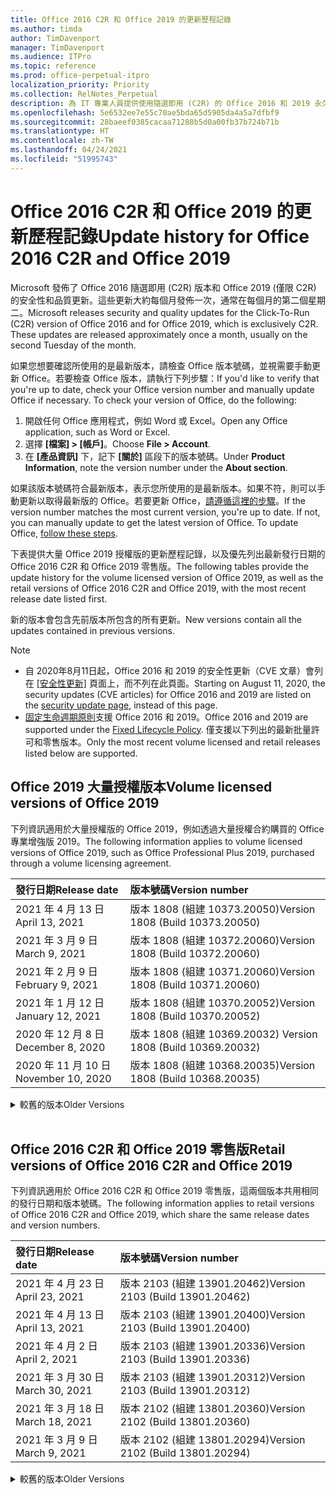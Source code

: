 ```yaml
---
title: Office 2016 C2R 和 Office 2019 的更新歷程記錄
ms.author: timda
author: TimDavenport
manager: TimDavenport
ms.audience: ITPro
ms.topic: reference
ms.prod: office-perpetual-itpro
localization_priority: Priority
ms.collection: RelNotes_Perpetual
description: 為 IT 專業人員提供使用隨選即用 (C2R) 的 Office 2016 和 2019 永久版本的更新歷程記錄
ms.openlocfilehash: 5e6532ee7e55c70ae5bda65d5905da4a5a7dfbf9
ms.sourcegitcommit: 28baeef0385cacaa71288b5d0a00fb37b724b71b
ms.translationtype: HT
ms.contentlocale: zh-TW
ms.lasthandoff: 04/24/2021
ms.locfileid: "51995743"
---
```

# <a name="update-history-for-office-2016-c2r-and-office-2019"></a><span data-ttu-id="dd1c7-103">Office 2016 C2R 和 Office 2019 的更新歷程記錄</span><span class="sxs-lookup"><span data-stu-id="dd1c7-103">Update history for Office 2016 C2R and Office 2019</span></span>

<span data-ttu-id="dd1c7-p101">Microsoft 發佈了 Office 2016 隨選即用 (C2R) 版本和 Office 2019 (僅限 C2R) 的安全性和品質更新。這些更新大約每個月發佈一次，通常在每個月的第二個星期二。</span><span class="sxs-lookup"><span data-stu-id="dd1c7-p101">Microsoft releases security and quality updates for the Click-To-Run (C2R) version of Office 2016 and for Office 2019, which is exclusively C2R. These updates are released approximately once a month, usually on the second Tuesday of the month.</span></span>

<span data-ttu-id="dd1c7-p102">如果您想要確認所使用的是最新版本，請檢查 Office 版本號碼，並視需要手動更新 Office。若要檢查 Office 版本，請執行下列步驟：</span><span class="sxs-lookup"><span data-stu-id="dd1c7-p102">If you'd like to verify that you're up to date, check your Office version number and manually update Office if necessary. To check your version of Office, do the following:</span></span>

  1.    <span data-ttu-id="dd1c7-108">開啟任何 Office 應用程式，例如 Word 或 Excel。</span><span class="sxs-lookup"><span data-stu-id="dd1c7-108">Open any Office application, such as Word or Excel.</span></span>
  2.    <span data-ttu-id="dd1c7-109">選擇 **[檔案] > [帳戶]**。</span><span class="sxs-lookup"><span data-stu-id="dd1c7-109">Choose **File > Account**.</span></span>
  3.    <span data-ttu-id="dd1c7-110">在 **[產品資訊]** 下，記下 **[關於]** 區段下的版本號碼。</span><span class="sxs-lookup"><span data-stu-id="dd1c7-110">Under **Product Information**, note the version number under the **About section**.</span></span>

<span data-ttu-id="dd1c7-p103">如果該版本號碼符合最新版本，表示您所使用的是最新版本。如果不符，則可以手動更新以取得最新版的 Office。若要更新 Office，[請遵循這裡的步驟](https://support.office.com/article/2ab296f3-7f03-43a2-8e50-46de917611c5)。</span><span class="sxs-lookup"><span data-stu-id="dd1c7-p103">If the version number matches the most current version, you're up to date. If not, you can manually update to get the latest version of Office. To update Office, [follow these steps](https://support.office.com/article/2ab296f3-7f03-43a2-8e50-46de917611c5).</span></span>


<span data-ttu-id="dd1c7-114">下表提供大量 Office 2019 授權版的更新歷程記錄，以及優先列出最新發行日期的 Office 2016 C2R 和 Office 2019 零售版。</span><span class="sxs-lookup"><span data-stu-id="dd1c7-114">The following tables provide the update history for the volume licensed version of Office 2019, as well as the retail versions of Office 2016 C2R and Office 2019, with the most recent release date listed first.</span></span>

<span data-ttu-id="dd1c7-115">新的版本會包含先前版本所包含的所有更新。</span><span class="sxs-lookup"><span data-stu-id="dd1c7-115">New versions contain all the updates contained in previous versions.</span></span>


 > [!NOTE]
> - <span data-ttu-id="dd1c7-116">自 2020年8月11日起，Office 2016 和 2019 的安全性更新（CVE 文章）會列在 [[安全性更新]](./microsoft365-apps-security-updates.md) 頁面上，而不列在此頁面。</span><span class="sxs-lookup"><span data-stu-id="dd1c7-116">Starting on August 11, 2020, the security updates (CVE articles) for Office 2016 and 2019 are listed on the [security update page](./microsoft365-apps-security-updates.md), instead of this page.</span></span> 
> - <span data-ttu-id="dd1c7-117">[固定生命週期原則](/lifecycle/policies/fixed)支援 Office 2016 和 2019。</span><span class="sxs-lookup"><span data-stu-id="dd1c7-117">Office 2016 and 2019 are supported under the [Fixed Lifecycle Policy](/lifecycle/policies/fixed).</span></span> <span data-ttu-id="dd1c7-118">僅支援以下列出的最新批量許可和零售版本。</span><span class="sxs-lookup"><span data-stu-id="dd1c7-118">Only the most recent volume licensed and retail releases listed below are supported.</span></span>


## <a name="volume-licensed-versions-of-office-2019"></a><span data-ttu-id="dd1c7-119">Office 2019 大量授權版本</span><span class="sxs-lookup"><span data-stu-id="dd1c7-119">Volume licensed versions of Office 2019</span></span>
<span data-ttu-id="dd1c7-120">下列資訊適用於大量授權版的 Office 2019，例如透過大量授權合約購買的 Office 專業增強版 2019。</span><span class="sxs-lookup"><span data-stu-id="dd1c7-120">The following information applies to volume licensed versions of Office 2019, such as Office Professional Plus 2019, purchased through a volume licensing agreement.</span></span>

[//]: # (DO NOT REMOVE VL TABLE START)


|<span data-ttu-id="dd1c7-122">**發行日期**</span><span class="sxs-lookup"><span data-stu-id="dd1c7-122">**Release date**</span></span>|<span data-ttu-id="dd1c7-123">**版本號碼**</span><span class="sxs-lookup"><span data-stu-id="dd1c7-123">**Version number**</span></span>|
|:-----|:-----|
|<span data-ttu-id="dd1c7-124">2021 年 4 月 13 日</span><span class="sxs-lookup"><span data-stu-id="dd1c7-124">April 13, 2021</span></span>|<span data-ttu-id="dd1c7-125">版本 1808 (組建 10373.20050)</span><span class="sxs-lookup"><span data-stu-id="dd1c7-125">Version 1808 (Build 10373.20050)</span></span>|
|<span data-ttu-id="dd1c7-126">2021 年 3 月 9 日</span><span class="sxs-lookup"><span data-stu-id="dd1c7-126">March 9, 2021</span></span>|<span data-ttu-id="dd1c7-127">版本 1808 (組建 10372.20060)</span><span class="sxs-lookup"><span data-stu-id="dd1c7-127">Version 1808 (Build 10372.20060)</span></span>|
|<span data-ttu-id="dd1c7-128">2021 年 2 月 9 日</span><span class="sxs-lookup"><span data-stu-id="dd1c7-128">February 9, 2021</span></span>|<span data-ttu-id="dd1c7-129">版本 1808 (組建 10371.20060)</span><span class="sxs-lookup"><span data-stu-id="dd1c7-129">Version 1808 (Build 10371.20060)</span></span>|
|<span data-ttu-id="dd1c7-130">2021 年 1 月 12 日</span><span class="sxs-lookup"><span data-stu-id="dd1c7-130">January 12, 2021</span></span>|<span data-ttu-id="dd1c7-131">版本 1808 (組建 10370.20052)</span><span class="sxs-lookup"><span data-stu-id="dd1c7-131">Version 1808 (Build 10370.20052)</span></span>|
|<span data-ttu-id="dd1c7-132">2020 年 12 月 8 日</span><span class="sxs-lookup"><span data-stu-id="dd1c7-132">December 8, 2020</span></span>|<span data-ttu-id="dd1c7-133">版本 1808 (組建 10369.20032) </span><span class="sxs-lookup"><span data-stu-id="dd1c7-133">Version 1808 (Build 10369.20032)</span></span>|
|<span data-ttu-id="dd1c7-134">2020 年 11 月 10 日</span><span class="sxs-lookup"><span data-stu-id="dd1c7-134">November 10, 2020</span></span>|<span data-ttu-id="dd1c7-135">版本 1808 (組建 10368.20035)</span><span class="sxs-lookup"><span data-stu-id="dd1c7-135">Version 1808 (Build 10368.20035)</span></span>|


[//]: # (DO NOT REMOVE VL TABLE END)

<details>
<summary><span data-ttu-id="dd1c7-137">較舊的版本</span><span class="sxs-lookup"><span data-stu-id="dd1c7-137">Older Versions</span></span></summary>
 

[//]: # (DO NOT REMOVE VL OLD TABLE START)


|<span data-ttu-id="dd1c7-139">**發行日期**</span><span class="sxs-lookup"><span data-stu-id="dd1c7-139">**Release date**</span></span>|<span data-ttu-id="dd1c7-140">**版本號碼**</span><span class="sxs-lookup"><span data-stu-id="dd1c7-140">**Version number**</span></span>|
|:-----|:-----|
|<span data-ttu-id="dd1c7-141">2020 年 10 月 13 日</span><span class="sxs-lookup"><span data-stu-id="dd1c7-141">October 13, 2020</span></span>|<span data-ttu-id="dd1c7-142">版本 1808 (組建 10367.20048)</span><span class="sxs-lookup"><span data-stu-id="dd1c7-142">Version 1808 (Build 10367.20048)</span></span>|
|<span data-ttu-id="dd1c7-143">2020 年 9 月 8 日</span><span class="sxs-lookup"><span data-stu-id="dd1c7-143">September 8, 2020</span></span>|<span data-ttu-id="dd1c7-144">版本 1808 (組建 10366.20016)</span><span class="sxs-lookup"><span data-stu-id="dd1c7-144">Version 1808 (Build 10366.20016)</span></span>|
|<span data-ttu-id="dd1c7-145">2020 年 8 月 11 日</span><span class="sxs-lookup"><span data-stu-id="dd1c7-145">August 11, 2020</span></span>|<span data-ttu-id="dd1c7-146">版本 1808 (組建 10364.20059)</span><span class="sxs-lookup"><span data-stu-id="dd1c7-146">Version 1808 (Build 10364.20059)</span></span>|
|<span data-ttu-id="dd1c7-147">2020 年 7 月 14 日</span><span class="sxs-lookup"><span data-stu-id="dd1c7-147">July 14, 2020</span></span>   |<span data-ttu-id="dd1c7-148">版本 1808 (組建 10363.20015)</span><span class="sxs-lookup"><span data-stu-id="dd1c7-148">Version 1808 (Build 10363.20015)</span></span>  |
|<span data-ttu-id="dd1c7-149">2020 年 6 月 9 日</span><span class="sxs-lookup"><span data-stu-id="dd1c7-149">June 9, 2020</span></span>   |<span data-ttu-id="dd1c7-150">版本 1808 (組建 10361.20002)</span><span class="sxs-lookup"><span data-stu-id="dd1c7-150">Version 1808 (Build 10361.20002)</span></span>  |
|<span data-ttu-id="dd1c7-151">2020 年 5 月 12 日</span><span class="sxs-lookup"><span data-stu-id="dd1c7-151">May 12, 2020</span></span>   |<span data-ttu-id="dd1c7-152">版本 1808 (組建 10359.20023)</span><span class="sxs-lookup"><span data-stu-id="dd1c7-152">Version 1808 (Build 10359.20023)</span></span>  |
|<span data-ttu-id="dd1c7-153">2020 年 4 月 14 日</span><span class="sxs-lookup"><span data-stu-id="dd1c7-153">April 14, 2020</span></span>   |<span data-ttu-id="dd1c7-154">版本 1808 (組建 10358.20061)</span><span class="sxs-lookup"><span data-stu-id="dd1c7-154">Version 1808 (Build 10358.20061)</span></span>  |
|<span data-ttu-id="dd1c7-155">2020 年 3 月 10 日</span><span class="sxs-lookup"><span data-stu-id="dd1c7-155">March 10, 2020</span></span>   |<span data-ttu-id="dd1c7-156">版本 1808 (組建 10357.20081)</span><span class="sxs-lookup"><span data-stu-id="dd1c7-156">Version 1808 (Build 10357.20081)</span></span>  |
|<span data-ttu-id="dd1c7-157">2020 年 2 月 11 日</span><span class="sxs-lookup"><span data-stu-id="dd1c7-157">February 11, 2020</span></span>   |<span data-ttu-id="dd1c7-158">版本 1808 (組建 10356.20006)</span><span class="sxs-lookup"><span data-stu-id="dd1c7-158">Version 1808 (Build 10356.20006)</span></span>  |


[//]: # (DO NOT REMOVE VL OLD TABLE END)

</details>


<br/>

## <a name="retail-versions-of-office-2016-c2r-and-office-2019"></a><span data-ttu-id="dd1c7-160">Office 2016 C2R 和 Office 2019 零售版</span><span class="sxs-lookup"><span data-stu-id="dd1c7-160">Retail versions of Office 2016 C2R and Office 2019</span></span>
<span data-ttu-id="dd1c7-161">下列資訊適用於 Office 2016 C2R 和 Office 2019 零售版，這兩個版本共用相同的發行日期和版本號碼。</span><span class="sxs-lookup"><span data-stu-id="dd1c7-161">The following information applies to retail versions of Office 2016 C2R and Office 2019, which share the same release dates and version numbers.</span></span>

[//]: # (DO NOT REMOVE RETAIL TABLE START)


|<span data-ttu-id="dd1c7-163">**發行日期**</span><span class="sxs-lookup"><span data-stu-id="dd1c7-163">**Release date**</span></span>|<span data-ttu-id="dd1c7-164">**版本號碼**</span><span class="sxs-lookup"><span data-stu-id="dd1c7-164">**Version number**</span></span>|
|:-----|:-----|
|<span data-ttu-id="dd1c7-165">2021 年 4 月 23 日</span><span class="sxs-lookup"><span data-stu-id="dd1c7-165">April 23, 2021</span></span>|<span data-ttu-id="dd1c7-166">版本 2103 (組建 13901.20462)</span><span class="sxs-lookup"><span data-stu-id="dd1c7-166">Version 2103 (Build 13901.20462)</span></span>|
|<span data-ttu-id="dd1c7-167">2021 年 4 月 13 日</span><span class="sxs-lookup"><span data-stu-id="dd1c7-167">April 13, 2021</span></span>|<span data-ttu-id="dd1c7-168">版本 2103 (組建 13901.20400)</span><span class="sxs-lookup"><span data-stu-id="dd1c7-168">Version 2103 (Build 13901.20400)</span></span>|
|<span data-ttu-id="dd1c7-169">2021 年 4 月 2 日</span><span class="sxs-lookup"><span data-stu-id="dd1c7-169">April 2, 2021</span></span>|<span data-ttu-id="dd1c7-170">版本 2103 (組建 13901.20336)</span><span class="sxs-lookup"><span data-stu-id="dd1c7-170">Version 2103 (Build 13901.20336)</span></span>|
|<span data-ttu-id="dd1c7-171">2021 年 3 月 30 日</span><span class="sxs-lookup"><span data-stu-id="dd1c7-171">March 30, 2021</span></span>|<span data-ttu-id="dd1c7-172">版本 2103 (組建 13901.20312)</span><span class="sxs-lookup"><span data-stu-id="dd1c7-172">Version 2103 (Build 13901.20312)</span></span>|
|<span data-ttu-id="dd1c7-173">2021 年 3 月 18 日</span><span class="sxs-lookup"><span data-stu-id="dd1c7-173">March 18, 2021</span></span>|<span data-ttu-id="dd1c7-174">版本 2102 (組建 13801.20360)</span><span class="sxs-lookup"><span data-stu-id="dd1c7-174">Version 2102 (Build 13801.20360)</span></span>|
|<span data-ttu-id="dd1c7-175">2021 年 3 月 9 日</span><span class="sxs-lookup"><span data-stu-id="dd1c7-175">March 9, 2021</span></span>|<span data-ttu-id="dd1c7-176">版本 2102 (組建 13801.20294)</span><span class="sxs-lookup"><span data-stu-id="dd1c7-176">Version 2102 (Build 13801.20294)</span></span>|


[//]: # (DO NOT REMOVE RETAIL TABLE END)

<details>
<summary><span data-ttu-id="dd1c7-178">較舊的版本</span><span class="sxs-lookup"><span data-stu-id="dd1c7-178">Older Versions</span></span></summary>
 

[//]: # (DO NOT REMOVE RETAIL OLD TABLE START)


|<span data-ttu-id="dd1c7-180">**發行日期**</span><span class="sxs-lookup"><span data-stu-id="dd1c7-180">**Release date**</span></span>|<span data-ttu-id="dd1c7-181">**版本號碼**</span><span class="sxs-lookup"><span data-stu-id="dd1c7-181">**Version number**</span></span>|
|:-----|:-----|
|<span data-ttu-id="dd1c7-182">2021 年 3 月 1 日</span><span class="sxs-lookup"><span data-stu-id="dd1c7-182">March 1, 2021</span></span>|<span data-ttu-id="dd1c7-183">版本 2102 (組建 13801.20266)</span><span class="sxs-lookup"><span data-stu-id="dd1c7-183">Version 2102 (Build 13801.20266)</span></span>|
|<span data-ttu-id="dd1c7-184">2021 年 2 月 16 日</span><span class="sxs-lookup"><span data-stu-id="dd1c7-184">February 16, 2021</span></span>|<span data-ttu-id="dd1c7-185">版本 2101 (組建 13628.20448)</span><span class="sxs-lookup"><span data-stu-id="dd1c7-185">Version 2101 (Build 13628.20448)</span></span>|
|<span data-ttu-id="dd1c7-186">2021 年 2 月 9 日</span><span class="sxs-lookup"><span data-stu-id="dd1c7-186">February 9, 2021</span></span>|<span data-ttu-id="dd1c7-187">版本 2101 (組建 13628.20380)</span><span class="sxs-lookup"><span data-stu-id="dd1c7-187">Version 2101 (Build 13628.20380)</span></span>|
|<span data-ttu-id="dd1c7-188">2021 年 1 月 26 日</span><span class="sxs-lookup"><span data-stu-id="dd1c7-188">January 26, 2021</span></span>|<span data-ttu-id="dd1c7-189">版本 2101 (組建 13628.20274)</span><span class="sxs-lookup"><span data-stu-id="dd1c7-189">Version 2101 (Build 13628.20274)</span></span>|
|<span data-ttu-id="dd1c7-190">2021 年 1 月 21 日</span><span class="sxs-lookup"><span data-stu-id="dd1c7-190">January 21, 2021</span></span>|<span data-ttu-id="dd1c7-191">版本 2012 (組建 13530.20440)</span><span class="sxs-lookup"><span data-stu-id="dd1c7-191">Version 2012 (Build 13530.20440)</span></span>|
|<span data-ttu-id="dd1c7-192">2021 年 1 月 12 日</span><span class="sxs-lookup"><span data-stu-id="dd1c7-192">January 12, 2021</span></span>|<span data-ttu-id="dd1c7-193">版本 2012 (組建 13530.20376)</span><span class="sxs-lookup"><span data-stu-id="dd1c7-193">Version 2012 (Build 13530.20376)</span></span>|
|<span data-ttu-id="dd1c7-194">2021 年 1 月 5 日</span><span class="sxs-lookup"><span data-stu-id="dd1c7-194">January 5, 2021</span></span>|<span data-ttu-id="dd1c7-195">版本 2012 (組建 13530.20316)</span><span class="sxs-lookup"><span data-stu-id="dd1c7-195">Version 2012 (Build 13530.20316)</span></span>|
|<span data-ttu-id="dd1c7-196">2020 年 12 月 21 日</span><span class="sxs-lookup"><span data-stu-id="dd1c7-196">December 21, 2020</span></span>|<span data-ttu-id="dd1c7-197">版本 2011 (組建 13426.20404)</span><span class="sxs-lookup"><span data-stu-id="dd1c7-197">Version 2011 (Build 13426.20404)</span></span>|
|<span data-ttu-id="dd1c7-198">2020 年 12 月 8 日</span><span class="sxs-lookup"><span data-stu-id="dd1c7-198">December 8, 2020</span></span>|<span data-ttu-id="dd1c7-199">版本 2011 (組建 13426.20332) </span><span class="sxs-lookup"><span data-stu-id="dd1c7-199">Version 2011 (Build 13426.20332)</span></span>|
|<span data-ttu-id="dd1c7-200">2020 年 12 月 2 日</span><span class="sxs-lookup"><span data-stu-id="dd1c7-200">December 2, 2020</span></span>|<span data-ttu-id="dd1c7-201">版本 2011 (組建 13426.20308)</span><span class="sxs-lookup"><span data-stu-id="dd1c7-201">Version 2011 (Build 13426.20308)</span></span>|
|<span data-ttu-id="dd1c7-202">2020 年 11 月 30 日</span><span class="sxs-lookup"><span data-stu-id="dd1c7-202">November 30, 2020</span></span>|<span data-ttu-id="dd1c7-203">版本 2011 (組建 13426.20294)</span><span class="sxs-lookup"><span data-stu-id="dd1c7-203">Version 2011 (Build 13426.20294)</span></span>|
|<span data-ttu-id="dd1c7-204">2020 年 11 月 23 日</span><span class="sxs-lookup"><span data-stu-id="dd1c7-204">November 23, 2020</span></span>|<span data-ttu-id="dd1c7-205">版本 2011 (組建 13426.20274)</span><span class="sxs-lookup"><span data-stu-id="dd1c7-205">Version 2011 (Build 13426.20274)</span></span>|
|<span data-ttu-id="dd1c7-206">2020 年 11 月 17 日</span><span class="sxs-lookup"><span data-stu-id="dd1c7-206">November 17, 2020</span></span>|<span data-ttu-id="dd1c7-207">版本 2010 (組建 13328.20408)</span><span class="sxs-lookup"><span data-stu-id="dd1c7-207">Version 2010 (Build 13328.20408)</span></span>|
|<span data-ttu-id="dd1c7-208">2020 年 11 月 10 日</span><span class="sxs-lookup"><span data-stu-id="dd1c7-208">November 10, 2020</span></span>|<span data-ttu-id="dd1c7-209">版本 2010 (組建 13328.20356)</span><span class="sxs-lookup"><span data-stu-id="dd1c7-209">Version 2010 (Build 13328.20356)</span></span>|
|<span data-ttu-id="dd1c7-210">2020 年 10 月 27 日</span><span class="sxs-lookup"><span data-stu-id="dd1c7-210">October 27, 2020</span></span>|<span data-ttu-id="dd1c7-211">版本 2010 (組建 13328.20292)</span><span class="sxs-lookup"><span data-stu-id="dd1c7-211">Version 2010 (Build 13328.20292)</span></span>|
|<span data-ttu-id="dd1c7-212">2020 年 10 月 21 日</span><span class="sxs-lookup"><span data-stu-id="dd1c7-212">October 21, 2020</span></span>|<span data-ttu-id="dd1c7-213">版本 2009 (組建 13231.20418)</span><span class="sxs-lookup"><span data-stu-id="dd1c7-213">Version 2009 (Build 13231.20418)</span></span>|
|<span data-ttu-id="dd1c7-214">2020 年 10 月 13 日</span><span class="sxs-lookup"><span data-stu-id="dd1c7-214">October 13, 2020</span></span>|<span data-ttu-id="dd1c7-215">版本 2009 (組建 13231.20390)</span><span class="sxs-lookup"><span data-stu-id="dd1c7-215">Version 2009 (Build 13231.20390)</span></span>|
|<span data-ttu-id="dd1c7-216">2020 年 10 月 8 日</span><span class="sxs-lookup"><span data-stu-id="dd1c7-216">October 8, 2020</span></span>|<span data-ttu-id="dd1c7-217">版本 2009 (組建 13231.20368)</span><span class="sxs-lookup"><span data-stu-id="dd1c7-217">Version 2009 (Build 13231.20368)</span></span>|
|<span data-ttu-id="dd1c7-218">2020 年 9 月 28 日</span><span class="sxs-lookup"><span data-stu-id="dd1c7-218">September 28, 2020</span></span>|<span data-ttu-id="dd1c7-219">版本 2009 (組建 13231.20262)</span><span class="sxs-lookup"><span data-stu-id="dd1c7-219">Version 2009 (Build 13231.20262)</span></span>|
|<span data-ttu-id="dd1c7-220">2020 年 9 月 22 日</span><span class="sxs-lookup"><span data-stu-id="dd1c7-220">September 22, 2020</span></span>|<span data-ttu-id="dd1c7-221">版本 2008 (組建 13127.20508)</span><span class="sxs-lookup"><span data-stu-id="dd1c7-221">Version 2008 (Build 13127.20508)</span></span>|
|<span data-ttu-id="dd1c7-222">2020 年 9 月 9 日</span><span class="sxs-lookup"><span data-stu-id="dd1c7-222">September 9, 2020</span></span>|<span data-ttu-id="dd1c7-223">版本 2008 (組建 13127.20408)</span><span class="sxs-lookup"><span data-stu-id="dd1c7-223">Version 2008 (Build 13127.20408)</span></span>|
|<span data-ttu-id="dd1c7-224">2020 年 8 月 31 日</span><span class="sxs-lookup"><span data-stu-id="dd1c7-224">August 31, 2020</span></span>|<span data-ttu-id="dd1c7-225">版本 2008 (組建 13127.20296)</span><span class="sxs-lookup"><span data-stu-id="dd1c7-225">Version 2008 (Build 13127.20296)</span></span>|
|<span data-ttu-id="dd1c7-226">2020 年 8 月 25 日</span><span class="sxs-lookup"><span data-stu-id="dd1c7-226">August 25, 2020</span></span>|<span data-ttu-id="dd1c7-227">版本 2007 (組建 13029.20460)</span><span class="sxs-lookup"><span data-stu-id="dd1c7-227">Version 2007 (Build 13029.20460)</span></span>|
|<span data-ttu-id="dd1c7-228">2020 年 8 月 11 日</span><span class="sxs-lookup"><span data-stu-id="dd1c7-228">August 11, 2020</span></span>|<span data-ttu-id="dd1c7-229">版本 2007 (組建 13029.20344)</span><span class="sxs-lookup"><span data-stu-id="dd1c7-229">Version 2007 (Build 13029.20344)</span></span>|
|<span data-ttu-id="dd1c7-230">2020 年 7 月 30 日</span><span class="sxs-lookup"><span data-stu-id="dd1c7-230">July 30, 2020</span></span>|<span data-ttu-id="dd1c7-231">版本 2007 (組建 13029.20308)</span><span class="sxs-lookup"><span data-stu-id="dd1c7-231">Version 2007 (Build 13029.20308)</span></span>  |
|<span data-ttu-id="dd1c7-232">2020 年 7 月 28 日</span><span class="sxs-lookup"><span data-stu-id="dd1c7-232">July 28, 2020</span></span>|<span data-ttu-id="dd1c7-233">版本 2006 (組建 13001.20498)</span><span class="sxs-lookup"><span data-stu-id="dd1c7-233">Version 2006 (Build 13001.20498)</span></span>  |
|<span data-ttu-id="dd1c7-234">2020 年 7 月 14 日</span><span class="sxs-lookup"><span data-stu-id="dd1c7-234">July 14, 2020</span></span>|<span data-ttu-id="dd1c7-235">版本 2006 (組建13001.20384)</span><span class="sxs-lookup"><span data-stu-id="dd1c7-235">Version 2006 (Build 13001.20384)</span></span>  |
|<span data-ttu-id="dd1c7-236">2020 年 6 月 30 日</span><span class="sxs-lookup"><span data-stu-id="dd1c7-236">June 30, 2020</span></span>|<span data-ttu-id="dd1c7-237">版本 2006 (組建 13001.20266)</span><span class="sxs-lookup"><span data-stu-id="dd1c7-237">Version 2006 (Build 13001.20266)</span></span>  |
|<span data-ttu-id="dd1c7-238">2020 年 6 月 24 日</span><span class="sxs-lookup"><span data-stu-id="dd1c7-238">June 24, 2020</span></span>|<span data-ttu-id="dd1c7-239">版本 2005 (組建 12827.20470)</span><span class="sxs-lookup"><span data-stu-id="dd1c7-239">Version 2005 (Build 12827.20470)</span></span>  |
|<span data-ttu-id="dd1c7-240">2020 年 6 月 9 日</span><span class="sxs-lookup"><span data-stu-id="dd1c7-240">June 9, 2020</span></span>|<span data-ttu-id="dd1c7-241">版本 2005 (組建 12827.20336)</span><span class="sxs-lookup"><span data-stu-id="dd1c7-241">Version 2005 (Build 12827.20336)</span></span>  |
|<span data-ttu-id="dd1c7-242">2020 年 6 月 2 日</span><span class="sxs-lookup"><span data-stu-id="dd1c7-242">June 2, 2020</span></span>|<span data-ttu-id="dd1c7-243">版本 2005 (組建 12827.20268)</span><span class="sxs-lookup"><span data-stu-id="dd1c7-243">Version 2005 (Build 12827.20268)</span></span>  |
|<span data-ttu-id="dd1c7-244">2020 年 5 月 21 日</span><span class="sxs-lookup"><span data-stu-id="dd1c7-244">May 21, 2020</span></span>|<span data-ttu-id="dd1c7-245">版本 2004 (組建 12730.20352)</span><span class="sxs-lookup"><span data-stu-id="dd1c7-245">Version 2004 (Build 12730.20352)</span></span>  |
|<span data-ttu-id="dd1c7-246">2020 年 5 月 12 日</span><span class="sxs-lookup"><span data-stu-id="dd1c7-246">May 12, 2020</span></span>|<span data-ttu-id="dd1c7-247">版本 2004 (組建 12730.20270)</span><span class="sxs-lookup"><span data-stu-id="dd1c7-247">Version 2004 (Build 12730.20270)</span></span>  |
|<span data-ttu-id="dd1c7-248">2020 年 5 月 4 日</span><span class="sxs-lookup"><span data-stu-id="dd1c7-248">May 4, 2020</span></span>|<span data-ttu-id="dd1c7-249">版本 2004 (組建 12730.20250)</span><span class="sxs-lookup"><span data-stu-id="dd1c7-249">Version 2004 (Build 12730.20250)</span></span>  |
|<span data-ttu-id="dd1c7-250">2020 年 4 月 29 日</span><span class="sxs-lookup"><span data-stu-id="dd1c7-250">April 29, 2020</span></span>|<span data-ttu-id="dd1c7-251">版本 2004 (組建 12730.20236)</span><span class="sxs-lookup"><span data-stu-id="dd1c7-251">Version 2004 (Build 12730.20236)</span></span>  |
|<span data-ttu-id="dd1c7-252">2020 年 4 月 15 日</span><span class="sxs-lookup"><span data-stu-id="dd1c7-252">April 15, 2020</span></span>|<span data-ttu-id="dd1c7-253">版本 2003 (組建 12624.20466)</span><span class="sxs-lookup"><span data-stu-id="dd1c7-253">Version 2003 (Build 12624.20466)</span></span>  |
|<span data-ttu-id="dd1c7-254">2020 年 4 月 14 日</span><span class="sxs-lookup"><span data-stu-id="dd1c7-254">April 14, 2020</span></span>|<span data-ttu-id="dd1c7-255">版本 2003 (組建 12624.20442)</span><span class="sxs-lookup"><span data-stu-id="dd1c7-255">Version 2003 (Build 12624.20442)</span></span>  |
|<span data-ttu-id="dd1c7-256">2020 年 3 月 31 日</span><span class="sxs-lookup"><span data-stu-id="dd1c7-256">March 31, 2020</span></span>|<span data-ttu-id="dd1c7-257">版本 2003 (組建 12624.20382)</span><span class="sxs-lookup"><span data-stu-id="dd1c7-257">Version 2003 (Build 12624.20382)</span></span>  |
|<span data-ttu-id="dd1c7-258">2020 年 3 月 25 日</span><span class="sxs-lookup"><span data-stu-id="dd1c7-258">March 25, 2020</span></span>|<span data-ttu-id="dd1c7-259">版本 2003 (組建 12624.20320)</span><span class="sxs-lookup"><span data-stu-id="dd1c7-259">Version 2003 (Build 12624.20320)</span></span>  |
|<span data-ttu-id="dd1c7-260">2020 年 3 月 10 日</span><span class="sxs-lookup"><span data-stu-id="dd1c7-260">March 10, 2020</span></span>|<span data-ttu-id="dd1c7-261">版本 2002 (組建 12527.20278)</span><span class="sxs-lookup"><span data-stu-id="dd1c7-261">Version 2002 (Build 12527.20278)</span></span>  |
|<span data-ttu-id="dd1c7-262">2020 年 3 月 1 日</span><span class="sxs-lookup"><span data-stu-id="dd1c7-262">March 1, 2020</span></span>   |<span data-ttu-id="dd1c7-263">版本 2002 (組建 12527.20242)</span><span class="sxs-lookup"><span data-stu-id="dd1c7-263">Version 2002 (Build 12527.20242)</span></span>  |


[//]: # (DO NOT REMOVE RETAIL OLD TABLE END)


</details>